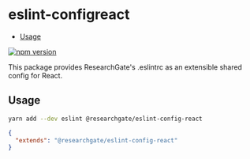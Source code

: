 # eslint-configreact

<!-- START doctoc generated TOC please keep comment here to allow auto update -->
<!-- DON'T EDIT THIS SECTION, INSTEAD RE-RUN doctoc TO UPDATE -->

- [Usage](#usage)

<!-- END doctoc generated TOC please keep comment here to allow auto update -->

[![npm version](https://img.shields.io/npm/v/@researchgate/eslint-config-react.svg)](https://www.npmjs.com/package/@researchgate/eslint-config-react)

This package provides ResearchGate's .eslintrc as an extensible shared config
for React.

## Usage

```bash
yarn add --dev eslint @researchgate/eslint-config-react
```

```json
{
  "extends": "@researchgate/eslint-config-react"
}
```
